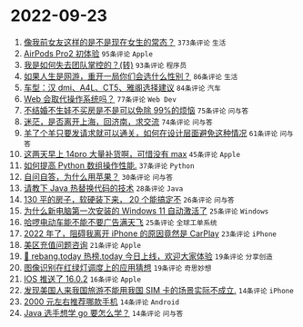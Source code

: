 # 2022-09-23

1. [像我前女友这样的是不是现在女生的常态？](https://www.v2ex.com/t/882353) `373条评论` `生活`
1. [AirPods Pro2 初体验](https://www.v2ex.com/t/882311) `95条评论` `Apple`
1. [我是如何失去团队掌控的？(转)](https://www.v2ex.com/t/882400) `93条评论` `程序员`
1. [如果人生是网游，重开一局你们会选什么性别？](https://www.v2ex.com/t/882380) `86条评论` `生活`
1. [车型：汉 dmi、A4L、CT5、雅阁选择建议](https://www.v2ex.com/t/882331) `84条评论` `汽车`
1. [Web 会取代操作系统吗？](https://www.v2ex.com/t/882341) `77条评论` `Web Dev`
1. [不结婚不生娃不买房是不是可以免除 99%的烦恼](https://www.v2ex.com/t/882436) `75条评论` `问与答`
1. [迷茫，是否离开上海，回济南，求交流](https://www.v2ex.com/t/882291) `74条评论` `问与答`
1. [羊了个羊只要发请求就可以通关，如何在设计层面避免这种情况](https://www.v2ex.com/t/882304) `61条评论` `问与答`
1. [这两天早上 14pro 大量补货啊，可惜没有 max](https://www.v2ex.com/t/882284) `45条评论` `Apple`
1. [如何提高 Python 数组操作性能.](https://www.v2ex.com/t/882441) `37条评论` `Python`
1. [自问自答，为什么用苹果？](https://www.v2ex.com/t/882376) `30条评论` `问与答`
1. [请教下 Java 热替换代码的技术](https://www.v2ex.com/t/882334) `28条评论` `Java`
1. [130 平的房子，软硬装下来， 20 个能搞定不](https://www.v2ex.com/t/882395) `26条评论` `问与答`
1. [为什么新电脑第一次安装的 Windows 11 自动激活了](https://www.v2ex.com/t/882459) `25条评论` `Windows`
1. [哈啰电动车能不能不要广告满天飞](https://www.v2ex.com/t/882292) `25条评论` `全球工单系统`
1. [2022 年了，阻碍我离开 iPhone 的原因竟然是 CarPlay](https://www.v2ex.com/t/882430) `23条评论` `iPhone`
1. [美区充值问题咨询](https://www.v2ex.com/t/882301) `21条评论` `Apple`
1. [🎉 rebang.today 热榜.today 今日上线，欢迎大家体验](https://www.v2ex.com/t/882419) `19条评论` `分享创造`
1. [图像识别在红绿灯调度上的应用猜想](https://www.v2ex.com/t/882288) `19条评论` `奇思妙想`
1. [IOS 推送了 16.0.2](https://www.v2ex.com/t/882299) `16条评论` `Apple`
1. [发现美国人来我国旅游不能用我国 SIM 卡的场景实际不成立.](https://www.v2ex.com/t/882468) `14条评论` `iPhone`
1. [2000 元左右推荐哪款手机](https://www.v2ex.com/t/882307) `14条评论` `Android`
1. [Java 选手想学 go 要怎么学？](https://www.v2ex.com/t/882285) `14条评论` `问与答`
